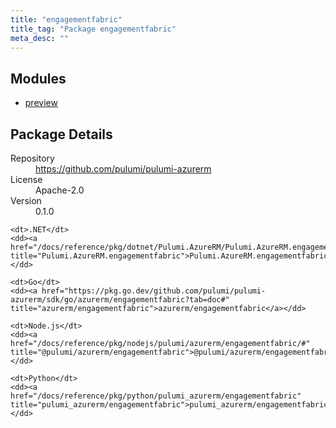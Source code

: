 ```yaml
---
title: "engagementfabric"
title_tag: "Package engagementfabric"
meta_desc: ""
---
```


<!-- WARNING: this file was generated by Pulumi Docs Generator. -->
<!-- Do not edit by hand unless you're certain you know what you are doing! -->



<h2 id="modules">Modules</h2>
<ul class="api">
    <li><a href="preview/" title="preview"><span class="symbol module"></span>preview</a></li>
</ul>

<h2 id="package-details">Package Details</h2>
<dl class="package-details">
	<dt>Repository</dt>
	<dd><a href="https://github.com/pulumi/pulumi-azurerm">https://github.com/pulumi/pulumi-azurerm</a></dd>
	<dt>License</dt>
	<dd>Apache-2.0</dd>
	<dt>Version</dt>
	<dd>0.1.0</dd>
</dl>



<dl class="tabular">

    <dt>.NET</dt>
    <dd><a href="/docs/reference/pkg/dotnet/Pulumi.AzureRM/Pulumi.AzureRM.engagementfabric.html" title="Pulumi.AzureRM.engagementfabric">Pulumi.AzureRM.engagementfabric</a></dd>

    <dt>Go</dt>
    <dd><a href="https://pkg.go.dev/github.com/pulumi/pulumi-azurerm/sdk/go/azurerm/engagementfabric?tab=doc#" title="azurerm/engagementfabric">azurerm/engagementfabric</a></dd>

    <dt>Node.js</dt>
    <dd><a href="/docs/reference/pkg/nodejs/pulumi/azurerm/engagementfabric/#" title="@pulumi/azurerm/engagementfabric">@pulumi/azurerm/engagementfabric</a></dd>

    <dt>Python</dt>
    <dd><a href="/docs/reference/pkg/python/pulumi_azurerm/engagementfabric" title="pulumi_azurerm/engagementfabric">pulumi_azurerm/engagementfabric</a></dd>

</dl>

